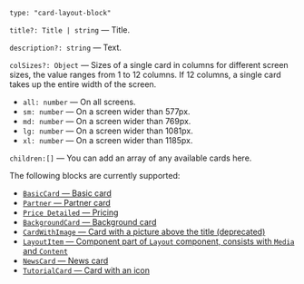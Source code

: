 `type: "card-layout-block"`

`title?: Title | string` — Title.

`description?: string` — Text.

`colSizes?: Object` — Sizes of a single card in columns for different screen sizes, the value ranges from 1 to 12 columns. If 12 columns, a single card takes up the entire width of the screen.

- `all: number` — On all screens.
- `sm: number` — On a screen wider than 577px.
- `md: number` — On a screen wider than 769px.
- `lg: number` — On a screen wider than 1081px.
- `xl: number` — On a screen wider than 1185px.

`children:[]` — You can add an array of any available cards here.

The following blocks are currently supported:

- [`BasicCard` — Basic card](?path=/story/components-cards-basiccard--default&viewMode=docs)
- [`Partner` — Partner card](?path=/story/components-cards-partner--default&viewMode=docs)
- [`Price Detailed` — Pricing](?path=/story/components-cards-pricedetailed--marked-list&viewMode=docs)
- [`BackgroundCard` — Background card](?path=/story/components-cards-backgroundcard--default&viewMode=docs)
- [`CardWithImage` — Card with a picture above the title (deprecated)](?path=/story/components-cards-cardwithimage--default&viewMode=docs)
- [`LayoutItem` — Component part of `Layout` component, consists with `Media` and `Content`](?path=/story/components-cards-cardwithimage--default&viewMode=docs)
- [`NewsCard` — News card](?path=/story/components-cards-newscard--default&viewMode=docs)
- [`TutorialCard` — Card with an icon](?path=/story/components-cards-tutorialcard--default&viewMode=docs)
